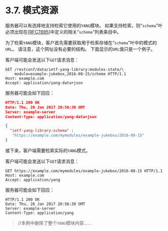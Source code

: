 # 3.7. 模式资源

服务器可以有选择地支持检索它使用的`YANG`模块。 如果支持检索，则“`schema`”叶必须出现在[[RFC7895](https://tools.ietf.org/html/rfc7895)]中定义的相关“`schema`”列表条目中。

为了检索`YANG`模块，客户首先需要获取用于检索存储在“`schema`”叶中的模式的`URL`。 请注意，这个网址没有必要的结构。 下面显示的`URL`值只是一个例子。

客户端可能会发送以下`GET`请求消息：

```http
GET /restconf/data/ietf-yang-library:modules-state/\
    module=example-jukebox,2016-08-15/schema HTTP/1.1
Host: example.com
Accept: application/yang-data+json
```

服务器可能会如下回应：

```JSON
HTTP/1.1 200 OK
Date: Thu, 26 Jan 2017 20:56:30 GMT
Server: example-server
Content-Type: application/yang-data+json

{
  "ietf-yang-library:schema" :
   "https://example.com/mymodules/example-jukebox/2016-08-15"
}
```

接下来，客户端需要检索实际的`YANG`模式。

客户端可能会发送以下`GET`请求消息：

```http
GET https://example.com/mymodules/example-jukebox/2016-08-15 HTTP/1.1
Host: example.com
Accept: application/yang
```

服务器可能会如下回应：

```
HTTP/1.1 200 OK
Date: Thu, 26 Jan 2017 20:56:30 GMT
Server: example-server
Content-Type: application/yang
```

> //本例中删除了整个`YANG`模块内容......
